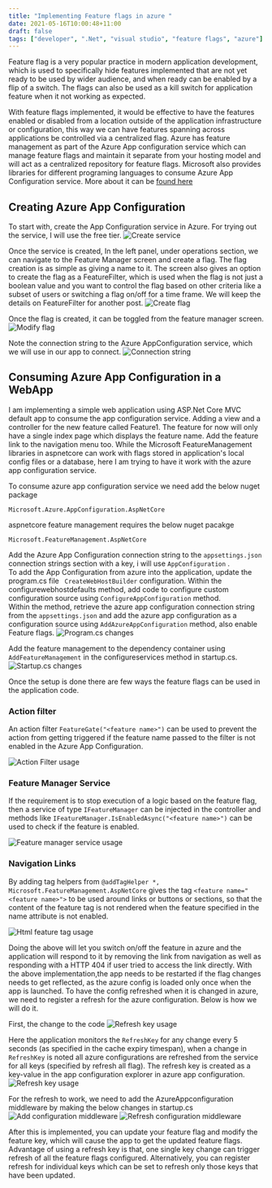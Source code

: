 ```yaml
---
title: "Implementing Feature flags in azure "
date: 2021-05-16T10:00:48+11:00
draft: false
tags: ["developer", ".Net", "visual studio", "feature flags", "azure"]
---
```


Feature flag is a very popular practice in modern application development, which is used to specifically hide features implemented that are not yet ready to be used by wider audience, and when ready can be enabled by a flip of a switch. The flags can also be used as a kill switch for application feature when it not working as expected.

With feature flags implemented, it would be effective to have the features enabled or disabled from a location outside of the application infrastructure or configuration, this way we can have features spanning across applications be controlled via a centralized flag. Azure has feature management as part of the Azure App configuration service which can manage feature flags and maintain it separate from your hosting model and will act as a centralized repository for feature flags. Microsoft also provides libraries for different programing languages to consume Azure App Configuration service. More about it can be [found here](https://docs.microsoft.com/en-us/azure/azure-app-configuration/manage-feature-flags)

## Creating Azure App Configuration ##
To start with, create the App Configuration service in Azure. For trying out the service, I will use the free tier.
![Create service](/blogimages/appconfig/createappconfigazure.png)

Once the service is created, In the left panel, under operations section, we can navigate to the Feature Manager screen and create a flag. The flag creation is as simple as giving a name to it. The screen also gives an option to create the flag as a FeatureFilter, which is used when the flag is not just a boolean value and you want to control the flag based on other criteria like a subset of users or switching a flag on/off for a time frame. We will keep the details on FeatureFilter for another post.
![Create flag](/blogimages/appconfig/featueflagcreationazure.png)

Once the flag is created, it can be toggled from the feature manager screen.
![Modify flag](/blogimages/appconfig/featuremanagerazure.png)

Note the connection string to the Azure AppConfiguration service, which we will use in our app to connect.
![Connection string](/blogimages/appconfig/connectionstring.png)

## Consuming Azure App Configuration in a WebApp ##
I am implementing a simple web application using ASP.Net Core MVC default app to consume the app configuration service. Adding a view and a controller for the new feature called Feature1. The feature for now will only have a single index page which displays the feature name. Add the feature link to the navigation menu too. While the Microsoft FeatureManagement libraries in aspnetcore can work with flags stored in application's local config files or a database, here I am trying to have it work with the azure app configuration service.

To consume azure app configuration service we need add the below nuget package 
```
Microsoft.Azure.AppConfiguration.AspNetCore
```
aspnetcore feature management requires the below nuget pacakge
```
Microsoft.FeatureManagement.AspNetCore
```

Add the Azure App Configuration connection string to the ```appsettings.json``` connection strings section with a key, i will use  ```AppConfiguration``` .    
To add the App Configuration from azure into the application, update the program.cs file ``` CreateWebHostBuilder``` configuration. Within the configurewebhostdefaults method, add code to configure custom configuration source using ```ConfigureAppConfiguration``` method.   
Within the method, retrieve the azure app configuration connection string from the ```appsettings.json``` and add the azure app configuration as a configuration source using ```AddAzureAppConfiguration``` method, also enable Feature flags.
![Program.cs changes](/blogimages/appconfig/programcs.png)

Add the feature management to the dependency container using ```AddFeatureManagement``` in the configureservices method in startup.cs.
![Startup.cs changes](/blogimages/appconfig/startupcs.png)

Once the setup is done there are few ways the feature flags can be used in the application code.

### Action filter ###
An action filter ```FeatureGate("<feature name>")``` can be used to prevent the action from getting triggered if the feature name passed to the filter is not enabled in the Azure App Configuration.

![Action Filter usage](/blogimages/appconfig/featuregate.png)

### Feature Manager Service ###
If the requirement is to stop execution of a logic based on the feature flag, then a service of type ```IFeatureManager``` can be injected in the controller and methods like ```IFeatureManager.IsEnabledAsync("<feature name>")``` can be used to check if the feature is enabled.

![Feature manager service usage](/blogimages/appconfig/featureservice.png)

### Navigation Links ###
By adding tag helpers from ```@addTagHelper *, Microsoft.FeatureManagement.AspNetCore```  gives the tag ```<feature name="<feature name>">``` to be used around links or buttons or sections, so that the content of the feature tag is not rendered when the feature specified in the name attribute is not enabled. 

![Html feature tag usage](/blogimages/appconfig/featuretag.png)

Doing the above will let you switch on/off the feature in azure and the application will respond to it by removing the link from navigation as well as responding with a HTTP 404 if user tried to access the link directly. With the above implementation,the app needs to be restarted if the flag changes needs to get reflected, as the azure config is loaded only once when the app is launched. To have the config refreshed when it is changed in azure, we need to register a refresh for the azure configuration. Below is how we will do it.

First, the change to the code
![Refresh key usage](/blogimages/appconfig/refreshkey.png)

Here the application monitors the ```RefreshKey``` for any change every 5 seconds (as specified in the cache expiry timespan), when a change in ```RefreshKey``` is noted all azure configurations are refreshed from the service for all keys (specified by refresh all flag).
The refresh key is created as a key-value in the app configuration explorer in azure app configuration.
![Refresh key usage](/blogimages/appconfig/createrefreshkey.png)

For the refresh to work, we need to add the AzureAppconfiguration middleware by making the below changes in startup.cs
![Add configuration middleware](/blogimages/appconfig/AddAzureAppConfig.png)
![Refresh configuration middleware](/blogimages/appconfig/useazureappconfig.png)

After this is implemented, you can update your feature flag and modify the feature key, which will cause the app to get the updated feature flags. Advantage of using a refresh key is that, one single key change can trigger refresh of all the feature flags configured. Alternatively, you can register refresh for individual keys which can be set to refresh only those keys that have been updated.